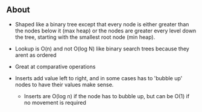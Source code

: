 ## About

- Shaped like a binary tree except that every node is either greater than the nodes below it (max heap) or the nodes are greater every level down the tree, starting with the smallest root node (min heap).

- Lookup is O(n) and not O(log N) like binary search trees because they arent as ordered

- Great at comparative operations

- Inserts add value left to right, and in some cases has to 'bubble up' nodes to have their values make sense. 
  - Inserts are O(log n) if the node has to bubble up, but can be O(1) if no movement is required

